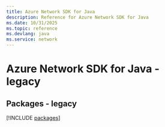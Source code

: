 ```yaml
---
title: Azure Network SDK for Java
description: Reference for Azure Network SDK for Java
ms.date: 10/31/2025
ms.topic: reference
ms.devlang: java
ms.service: network
---
```

# Azure Network SDK for Java - legacy
## Packages - legacy
[!INCLUDE [packages](network-index.md)]